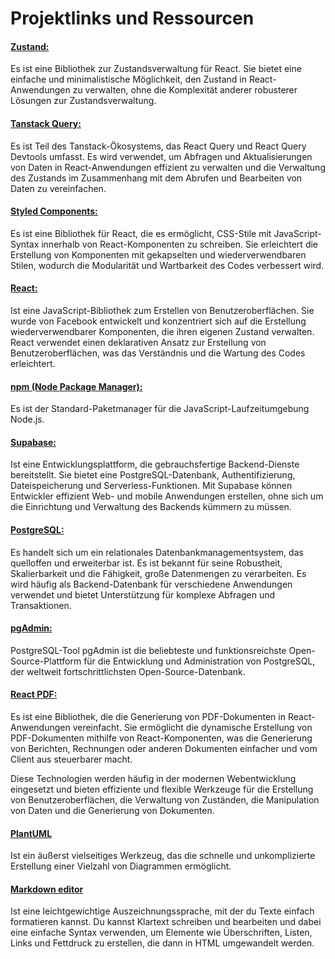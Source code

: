 # Projektlinks und Ressourcen

#### [Zustand:](https://website-h0nc5tb9m-pmndrs.vercel.app/zustand/introduction)
Es ist eine Bibliothek zur Zustandsverwaltung für React. Sie bietet eine einfache und minimalistische Möglichkeit, den Zustand in React-Anwendungen zu verwalten, ohne die Komplexität anderer robusterer Lösungen zur Zustandsverwaltung.

#### [Tanstack Query:](https://tanstack.com/query/v4/docs/framework/react/overview)
Es ist Teil des Tanstack-Ökosystems, das React Query und React Query Devtools umfasst. Es wird verwendet, um Abfragen und Aktualisierungen von Daten in React-Anwendungen effizient zu verwalten und die Verwaltung des Zustands im Zusammenhang mit dem Abrufen und Bearbeiten von Daten zu vereinfachen.

#### [Styled Components:](https://styled-components.com/)
Es ist eine Bibliothek für React, die es ermöglicht, CSS-Stile mit JavaScript-Syntax innerhalb von React-Komponenten zu schreiben. Sie erleichtert die Erstellung von Komponenten mit gekapselten und wiederverwendbaren Stilen, wodurch die Modularität und Wartbarkeit des Codes verbessert wird.

#### [React:](https://react.dev/learn/start-a-new-react-project)
Ist eine JavaScript-Bibliothek zum Erstellen von Benutzeroberflächen. Sie wurde von Facebook entwickelt und konzentriert sich auf die Erstellung wiederverwendbarer Komponenten, die ihren eigenen Zustand verwalten. React verwendet einen deklarativen Ansatz zur Erstellung von Benutzeroberflächen, was das Verständnis und die Wartung des Codes erleichtert.

#### [npm (Node Package Manager):](https://docs.npmjs.com/cli/v6/commands/npm-install)
Es ist der Standard-Paketmanager für die JavaScript-Laufzeitumgebung Node.js.

#### [Supabase:](https://supabase.com/)
 Ist eine Entwicklungsplattform, die gebrauchsfertige Backend-Dienste bereitstellt. Sie bietet eine PostgreSQL-Datenbank, Authentifizierung, Dateispeicherung und Serverless-Funktionen. Mit Supabase können Entwickler effizient Web- und mobile Anwendungen erstellen, ohne sich um die Einrichtung und Verwaltung des Backends kümmern zu müssen.

#### [PostgreSQL:](https://www.postgresql.org/)
Es handelt sich um ein relationales Datenbankmanagementsystem, das quelloffen und erweiterbar ist. Es ist bekannt für seine Robustheit, Skalierbarkeit und die Fähigkeit, große Datenmengen zu verarbeiten. Es wird häufig als Backend-Datenbank für verschiedene Anwendungen verwendet und bietet Unterstützung für komplexe Abfragen und Transaktionen.

#### [pgAdmin:](https://www.pgadmin.org/)
PostgreSQL-Tool
pgAdmin ist die beliebteste und funktionsreichste Open-Source-Plattform für die Entwicklung und Administration von PostgreSQL, der weltweit fortschrittlichsten Open-Source-Datenbank.

#### [React PDF:](https://react-pdf.org/)
Es ist eine Bibliothek, die die Generierung von PDF-Dokumenten in React-Anwendungen vereinfacht. Sie ermöglicht die dynamische Erstellung von PDF-Dokumenten mithilfe von React-Komponenten, was die Generierung von Berichten, Rechnungen oder anderen Dokumenten einfacher und vom Client aus steuerbarer macht.

Diese Technologien werden häufig in der modernen Webentwicklung eingesetzt und bieten effiziente und flexible Werkzeuge für die Erstellung von Benutzeroberflächen, die Verwaltung von Zuständen, die Manipulation von Daten und die Generierung von Dokumenten.

#### [PlantUML](https://plantuml.com/de/)
Ist ein äußerst vielseitiges Werkzeug, das die schnelle und unkomplizierte Erstellung einer Vielzahl von Diagrammen ermöglicht.

#### [Markdown editor](https://code.visualstudio.com/Docs/languages/markdown)
Ist eine leichtgewichtige Auszeichnungssprache, mit der du Texte einfach formatieren kannst. Du kannst Klartext schreiben und bearbeiten und dabei eine einfache Syntax verwenden, um Elemente wie Überschriften, Listen, Links und Fettdruck zu erstellen, die dann in HTML umgewandelt werden.